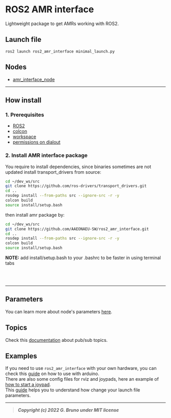 # ROS2 AMR interface

Lightweight package to get AMRs working with ROS2.

## Launch file

`ros2 launch ros2_amr_interface minimal_launch.py`

## Nodes

- [amr_interface_node](./docs/nodes.md)

---

## How install

### 1. Prerequisites

- [ROS2](https://docs.ros.org/en/foxy/Installation/Ubuntu-Install-Debians.html)
- [colcon](https://docs.ros.org/en/foxy/Tutorials/Colcon-Tutorial.html)
- [workspace](https://docs.ros.org/en/foxy/Tutorials/Workspace/Creating-A-Workspace.html)
- [permissions on dialout](https://github.com/gbr1/TIL/blob/main/Linux/22-01-24_How_add_user_to_dialout_group.md)

### 2. Install AMR interface package

You require to install dependencies, since binaries sometimes are not updated install transport_drivers from source:
``` bash
cd ~/dev_ws/src
git clone https://github.com/ros-drivers/transport_drivers.git
cd ..
rosdep install --from-paths src --ignore-src -r -y
colcon build
source install/setup.bash
```

then install amr package by:
``` bash
cd ~/dev_ws/src
git clone https://github.com/AAEONAEU-SW/ros2_amr_interface.git
cd ..
rosdep install --from-paths src --ignore-src -r -y
colcon build
source install/setup.bash
```

**NOTE:** add install/setup.bash to your .bashrc to be faster in using terminal tabs

<br>
<br>

---

## Parameters

You can learn more about node's parameters [here](./docs/parameters.md).

## Topics

Check this [documentation](./docs/topics.md) about pub/sub topics.

## Examples

If you need to use `ros2_amr_interface` with your own hardware, you can check this [guide](./docs/arduino_example.md) on how to use with arduino.
<br>
There are also some config files for rviz and joypads, here an example of [how to start a joypad](./docs/joypad.md).
<br>
This [guide](./docs/launch.md) helps you to understand how change your launch file parameters.

---


> ***Copyright (c) 2022 G. Bruno under MIT license***
